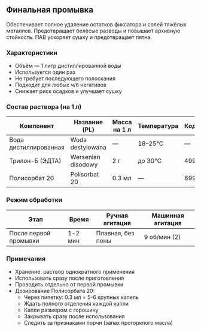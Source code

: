 ## Финальная промывка

Обеспечивает полное удаление остатков фиксатора и солей тяжёлых металлов.
Предотвращает белёсые разводы и повышает архивную стойкость.
ПАВ ускоряет сушку и предотвращает пятна.

### Характеристики
- Объём — 1 литр дистиллированной воды
- Используется один раз
- Не требует последующего полоскания
- Подходит для любых ч/б негативов
- Снижает риск осадков и улучшает сушку

### Состав раствора (на 1 л)

| Компонент                           | Название (PL)              | Масса на 1 л | Температура | Код | Порядок введения         |
|-------------------------------------|----------------------------|--------------|-------------|-----|--------------------------|
| Вода дистиллированная               | Woda destylowana           | —            | 18–25°C     | —   | Основа раствора          |
| Трилон-Б (ЭДТА)                     | Wersenian disodowy         | 2 г          | до 30°C     | 499 | Растворить полностью     |
| Полисорбат 20                       | Polisorbat 20              | 0.3 мл       | —           | 699 | В готовый раствор        |

### Режим обработки

| Этап                  | Время    | Ручная агитация  | Машинная агитация |
|-----------------------|----------|------------------|-------------------|
| После первой промывки | 1-2 мин | Плавная, без пены| 9 об/мин (2)       |

### Примечания
- Хранение: раствор однократного применения
- Использовать сразу после приготовления
- Проводить отдельно от первой промывки
- Дозирование Полисорбата 20:
    - Через пипетку: 0.3 мл = 5-6 крупных капель
    - Ждать полного отделения каждой капли
    - Капли размером с горошину
    - Закрывать сразу после использования
    - Следить за признаками порчи (запах прогорклого масла)
